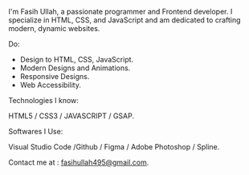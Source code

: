 I'm Fasih Ullah, a passionate programmer and Frontend developer. I specialize in HTML, CSS, and JavaScript and am dedicated to crafting modern, dynamic websites.

Do:
- Design to HTML, CSS, JavaScript.
- Modern Designs and Animations.
- Responsive Designs.
- Web Accessibility.

Technologies I know:

HTML5 / CSS3 / JAVASCRIPT / GSAP.

Softwares I Use:

Visual Studio Code /Github / Figma / Adobe Photoshop / Spline.

 Contact me at : fasihullah495@gmail.com.
